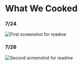 # What We Cooked

### 7/24
![First screenshot for readme](https://user-images.githubusercontent.com/34038688/180659942-c36b2e76-ca25-4cb8-ac45-6a1b6b86446d.png)


### 7/26 
![Second screenshot for readme](https://user-images.githubusercontent.com/34038688/181123868-af1098ca-e5ca-4101-b0ef-cea72d5530c3.png)
